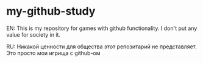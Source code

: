 # my-github-study
EN:
This is my repository for games with github functionality. I don't put any value for society in it.


RU:
Никакой ценности для общества этот репозитарий не представляет. Это просто мои игрища с github-ом

